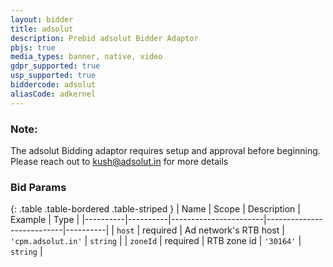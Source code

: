 ```yaml
---
layout: bidder
title: adsolut
description: Prebid adsolut Bidder Adaptor
pbjs: true
media_types: banner, native, video
gdpr_supported: true
usp_supported: true
biddercode: adsolut
aliasCode: adkernel
---
```


### Note:

The adsolut Bidding adaptor requires setup and approval before beginning. Please reach out to <kush@adsolut.in> for more details

### Bid Params

{: .table .table-bordered .table-striped }
| Name     | Scope    | Description           | Example                   | Type     |
|----------|----------|-----------------------|---------------------------|----------|
| `host`   | required | Ad network's RTB host | `'cpm.adsolut.in'` | `string` |
| `zoneId` | required | RTB zone id           | `'30164'`                 | `string` |
